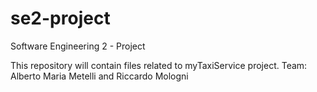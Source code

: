 # se2-project
Software Engineering 2 - Project

This repository will contain files related to myTaxiService project.
Team: Alberto Maria Metelli and Riccardo Mologni

